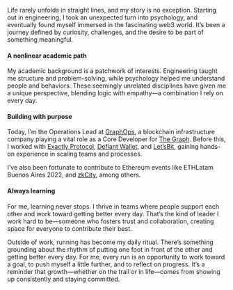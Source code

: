 
Life rarely unfolds in straight lines, and my story is no exception. Starting out in engineering, I took an unexpected turn into psychology, and eventually found myself immersed in the fascinating web3 world. It’s been a journey defined by curiosity, challenges, and the desire to be part of something meaningful.

#### A nonlinear academic path

My academic background is a patchwork of interests. Engineering taught me structure and problem-solving, while psychology helped me understand people and behaviors. These seemingly unrelated disciplines have given me a unique perspective, blending logic with empathy—a combination I rely on every day.

#### Building with purpose

Today, I’m the Operations Lead at [GraphOps](https://graphops.xyz), a blockchain infrastructure company playing a vital role as a Core Developer for [The Graph](https://thegraph.com). Before this, I worked with [Exactly Protocol](https://exact.ly), [Defiant Wallet](https://defiantapp.tech/en), and [Let’sBit](https://letsbit.io), gaining hands-on experience in scaling teams and processes.

I’ve also been fortunate to contribute to Ethereum events like ETHLatam Buenos Aires 2022, and [zkCity](https://zkcity.xyz), among others.

#### Always learning

For me, learning never stops. I thrive in teams where people support each other and work toward getting better every day. That’s the kind of leader I work hard to be—someone who fosters trust and collaboration, creating space for everyone to contribute their best.

Outside of work, running has become my daily ritual. There’s something grounding about the rhythm of putting one foot in front of the other and getting better every day. For me, every run is an opportunity to work toward a goal, to push myself a little further, and to reflect on progress. It’s a reminder that growth—whether on the trail or in life—comes from showing up consistently and staying committed.

